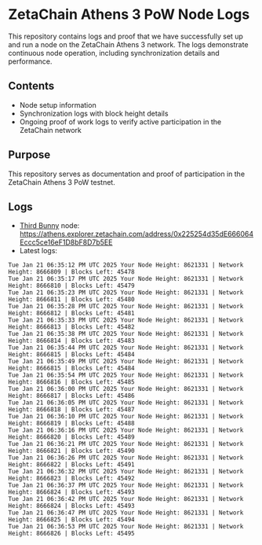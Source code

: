 # ZetaChain Athens 3 PoW Node Logs
This repository contains logs and proof that we have successfully set up and run a node on the ZetaChain Athens 3 network. The logs demonstrate continuous node operation, including synchronization details and performance.

## Contents
- Node setup information
- Synchronization logs with block height details
- Ongoing proof of work logs to verify active participation in the ZetaChain network

## Purpose
This repository serves as documentation and proof of participation in the ZetaChain Athens 3 PoW testnet.

## Logs

- [Third Bunny](https://thirdbunny.xyz/) node: https://athens.explorer.zetachain.com/address/0x225254d35dE666064Eccc5ce16eF1D8bF8D7b5EE
- Latest logs:
```
Tue Jan 21 06:35:12 PM UTC 2025 Your Node Height: 8621331 | Network Height: 8666809 | Blocks Left: 45478
Tue Jan 21 06:35:17 PM UTC 2025 Your Node Height: 8621331 | Network Height: 8666810 | Blocks Left: 45479
Tue Jan 21 06:35:23 PM UTC 2025 Your Node Height: 8621331 | Network Height: 8666811 | Blocks Left: 45480
Tue Jan 21 06:35:28 PM UTC 2025 Your Node Height: 8621331 | Network Height: 8666812 | Blocks Left: 45481
Tue Jan 21 06:35:33 PM UTC 2025 Your Node Height: 8621331 | Network Height: 8666813 | Blocks Left: 45482
Tue Jan 21 06:35:38 PM UTC 2025 Your Node Height: 8621331 | Network Height: 8666814 | Blocks Left: 45483
Tue Jan 21 06:35:44 PM UTC 2025 Your Node Height: 8621331 | Network Height: 8666815 | Blocks Left: 45484
Tue Jan 21 06:35:49 PM UTC 2025 Your Node Height: 8621331 | Network Height: 8666815 | Blocks Left: 45484
Tue Jan 21 06:35:54 PM UTC 2025 Your Node Height: 8621331 | Network Height: 8666816 | Blocks Left: 45485
Tue Jan 21 06:36:00 PM UTC 2025 Your Node Height: 8621331 | Network Height: 8666817 | Blocks Left: 45486
Tue Jan 21 06:36:05 PM UTC 2025 Your Node Height: 8621331 | Network Height: 8666818 | Blocks Left: 45487
Tue Jan 21 06:36:10 PM UTC 2025 Your Node Height: 8621331 | Network Height: 8666819 | Blocks Left: 45488
Tue Jan 21 06:36:16 PM UTC 2025 Your Node Height: 8621331 | Network Height: 8666820 | Blocks Left: 45489
Tue Jan 21 06:36:21 PM UTC 2025 Your Node Height: 8621331 | Network Height: 8666821 | Blocks Left: 45490
Tue Jan 21 06:36:26 PM UTC 2025 Your Node Height: 8621331 | Network Height: 8666822 | Blocks Left: 45491
Tue Jan 21 06:36:32 PM UTC 2025 Your Node Height: 8621331 | Network Height: 8666823 | Blocks Left: 45492
Tue Jan 21 06:36:37 PM UTC 2025 Your Node Height: 8621331 | Network Height: 8666824 | Blocks Left: 45493
Tue Jan 21 06:36:42 PM UTC 2025 Your Node Height: 8621331 | Network Height: 8666824 | Blocks Left: 45493
Tue Jan 21 06:36:47 PM UTC 2025 Your Node Height: 8621331 | Network Height: 8666825 | Blocks Left: 45494
Tue Jan 21 06:36:53 PM UTC 2025 Your Node Height: 8621331 | Network Height: 8666826 | Blocks Left: 45495
```
